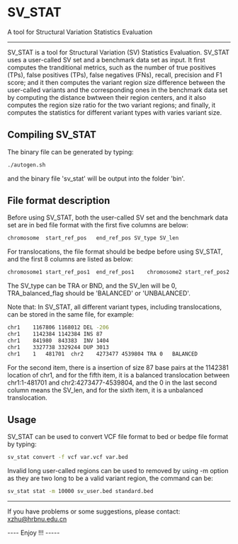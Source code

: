 # SV_STAT
A tool for Structural Variation Statistics Evaluation

-------------------
SV_STAT is a tool for Structural Variation (SV) Statistics Evaluation. SV_STAT uses a user-called SV set and a benchmark data set as input. It first computes the tranditional metrics, such as the number of true positives (TPs), false positives (TPs), false negatives (FNs), recall, precision and F1 score; and it then computes the variant region size difference between the user-called variants and the corresponding ones in the benchmark data set by computing the distance bwtween their region centers, and it also computes the region size ratio for the two variant regions; and finally, it computes the statistics for different variant types with varies variant size.


## Compiling SV_STAT

The binary file can be generated by typing:
```sh
./autogen.sh
```
and the binary file 'sv_stat' will be output into the folder 'bin'.

## File format description

Before using SV_STAT, both the user-called SV set and the benchmark data set are in bed file format with the first five columns are below:
```sh
chromosome	start_ref_pos	end_ref_pos	SV_type	SV_len
```
For translocations, the file format should be bedpe before using SV_STAT, and the first 8 columns are listed as below:
```sh
chromosome1	start_ref_pos1	end_ref_pos1	chromosome2	start_ref_pos2	end_ref_pos2	SV_type	SV_len	TRA_balanced_flag
```
The SV_type can be TRA or BND, and the SV_len will be 0, TRA_balanced_flag should be 'BALANCED' or 'UNBALANCED'.

Note that: In SV_STAT, all different variant types, including translocations, can be stored in the same file, for example:
```sh
chr1	1167806	1168012	DEL	-206
chr1	1142384	1142384	INS	87
chr1	841980	843383	INV	1404
chr1	3327738	3329244	DUP	3013
chr1	1	481701	chr2	4273477	4539804	TRA	0	BALANCED

```		
For the second item, there is a insertion of size 87 base pairs at the 1142381 location of chr1, and for the fifth item, it is a balanced translocation between chr1:1-481701 and chr2:4273477-4539804, and the 0 in the last second column means the SV_len, and for the sixth item, it is a unbalanced translocation.


## Usage

SV_STAT can be used to convert VCF file format to bed or bedpe file format by typing:
```sh
sv_stat convert -f vcf var.vcf var.bed 
```

Invalid long user-called regions can be used to removed by using -m option as they are two long to be a valid variant region, the command can be:
```sh
sv_stat stat -m 10000 sv_user.bed standard.bed 
```

------------------------------------------------------------------------------
If you have problems or some suggestions, please contact: xzhu@hrbnu.edu.cn

---- Enjoy !!! -----

